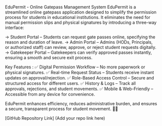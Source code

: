 EduPermit - Online Gatepass Management System
EduPermit is a streamlined online gatepass application designed to simplify the permission process for students in educational institutions. It eliminates the need for manual permission slips and physical signatures by introducing a three-way interface:

-> Student Portal – Students can request gate passes online, specifying the reason and duration of leave.
-> Admin Portal – Admins (HODs, Principals, or authorized staff) can review, approve, or reject student requests digitally.
-> Gatekeeper Portal – Gatekeepers can verify approved passes instantly, ensuring a smooth and secure exit process.

Key Features :
✅ Digital Permission Workflow – No more paperwork or physical signatures.
✅ Real-time Request Status – Students receive instant updates on approval/rejection.
✅ Role-Based Access Control – Secure and structured access for different users.
✅ History & Logs – Track all approvals, rejections, and student movements.
✅ Mobile & Web-Friendly – Accessible from any device for convenience.

EduPermit enhances efficiency, reduces administrative burden, and ensures a secure, transparent process for student movement. 🚀✨

[GitHub Repository Link] (Add your repo link here)
